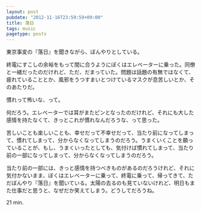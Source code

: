 ```yaml
---
layout: post
pubdate: "2012-11-16T23:59:59+09:00"
title: 落日
tags: music
pagetype: posts
---
```

東京事変の『落日』を聞きながら、ぼんやりとしている。

終電にすこしの余裕をもって間に合うようにぼくはエレベーターに乗った。同僚と一緒だったのだけれど、ただ、だまっていた。問題は話題の有無ではなくて、疲れていることとか、風邪をうつすまいとつけているマスクが息苦しいとか、そのあたりだ。

慣れって怖いな、って。

何だろう。エレベーターでは耳がまたピンとなったのだけれど、それにも大した感情を持たなくて、きっとこれが慣れなんだろうな、って思った。

苦しいことも楽しいことも、幸せだって不幸せだって、当たり前になってしまって、慣れてしまって、分からなくなってしまうのだろう。うまくいくことを願っていることが、もし、うまくいったとしても、気付けば慣れてしまって、当たり前の一部になってしまって、分からなくなってしまうのだろう。

当たり前の一部には、きっと感情を持つべきものがあるのだろうけれど、それに気付かないまま、ぼくはエレベーターに乗って、終電に乗って、帰ってきて、ただぼんやり『落日』を聞いている。太陽の去るのも見ていないけれど、明日もまた仕事だと思うと、なぜだか笑えてしまう。どうしてだろうね。

21 min.
